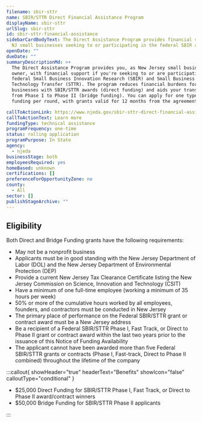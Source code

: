 ```yaml
---
filename: sbir-sttr
name: SBIR/STTR Direct Financial Assistance Program
displayName: sbir-sttr
urlSlug: sbir-sttr
id: sbir-sttr-financial-assistance
sidebarCardBodyText: The Direct Assistance Program provides financial support to
  NJ small businesses seeking to or participating in the federal SBIR and STTR.
openDate: ""
dueDate: ""
summaryDescriptionMd: >+
  The Direct Assistance Program provides you, as New Jersey small business
  owner, with financial support if you're seeking to or are participating in the
  federal Small Business Innovation Research (SBIR) and Small Business
  Technology Transfer (STTR). The program reduces financial burdens for small
  businesses with SBIR/STTR awards (direct funding) and aids your transition
  from Phase I to Phase II (bridge funding). You can apply for one type of
  funding per round, with grants valid for 12 months from the agreement date.

callToActionLink: https://www.njeda.gov/sbir-sttr-direct-financial-assistance-program-phase-5/
callToActionText: Learn more
fundingType: technical assistance
programFrequency: one-time
status: rolling application
programPurpose: In State
agency:
  - njeda
businessStage: both
employeesRequired: yes
homeBased: unknown
certifications: []
preferenceForOpportunityZone: no
county:
  - All
sector: []
publishStageArchive: ""
---
```


## Eligibility

Both Direct and Bridge Funding grants have the following requirements:

- May not be a nonprofit business
- Applicants must be in good standing with the New Jersey Department of Labor (DOL) and the New Jersey Department of Environmental Protection (DEP)
- Provide a current New Jersey Tax Clearance Certificate listing the New Jersey Commission on Science, Innovation and Technology (CSIT)
- Have a minimum of one full-time employee (working a minimum of 35 hours per week)
- 50% or more of the cumulative hours worked by all employees, founders, and contractors must be conducted in New Jersey
- The primary place of performance on the Federal SBIR/STTR grant or contract award must be a New Jersey address
- Be a recipient of a Federal SBIR/STTR Phase I, Fast Track, or Direct to Phase II grant or contract award within the last two years prior to the issuance of this Notice of Funding Availability
- The applicant cannot have been awarded more than five Federal SBIR/STTR grants or contracts (Phase I, Fast-track, Direct to Phase II combined) throughout the lifetime of the company

:::callout{ showHeader="true" headerText="Benefits" showIcon="false" calloutType="conditional" }

- $25,000 Direct Funding for SBIR/STTR Phase I, Fast Track, or Direct to Phase II award/contract winners
- $50,000 Bridge Funding for SBIR/STTR Phase II applicants

:::
